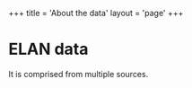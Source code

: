 +++
title = 'About the data'
layout = 'page'
+++

# ELAN data

It is comprised from multiple sources.